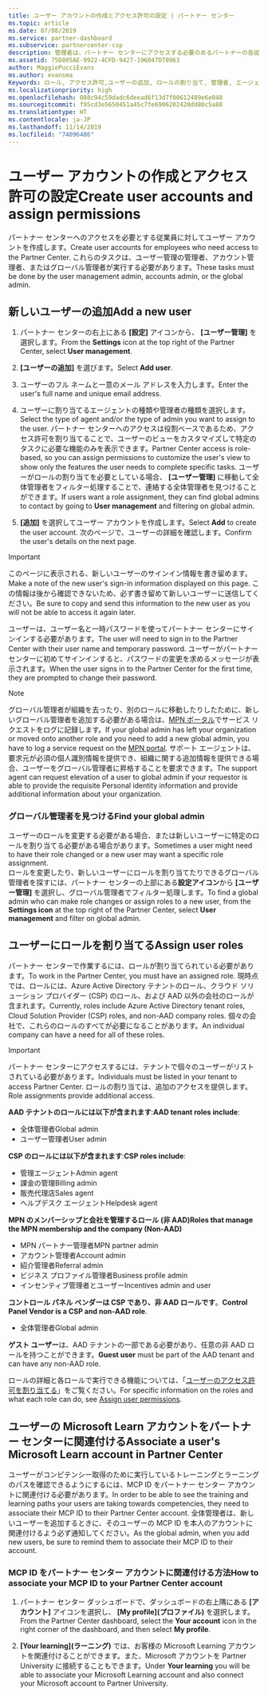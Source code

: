 ```yaml
---
title: ユーザー アカウントの作成とアクセス許可の設定 | パートナー センター
ms.topic: article
ms.date: 07/08/2019
ms.service: partner-dashboard
ms.subservice: partnercenter-csp
description: 管理者は、パートナー センターにアクセスする必要のあるパートナーの各従業員用にユーザー アカウントを作成します。
ms.assetid: 75D805AE-9922-4CFD-9427-196047D70963
author: MaggiePucciEvans
ms.author: evansma
Keywords: ロール, アクセス許可,ユーザーの追加, ロールの割り当て, 管理者, エージェント,
ms.localizationpriority: high
ms.openlocfilehash: 088c94c59dadc6deead6f13d7f80612489e6e040
ms.sourcegitcommit: f95cd3e5650451a45c7fe6906202420dd80c5a88
ms.translationtype: HT
ms.contentlocale: ja-JP
ms.lasthandoff: 11/14/2019
ms.locfileid: "74096486"
---
```

# <a name="create-user-accounts-and-assign-permissions"></a><span data-ttu-id="bc9b1-104">ユーザー アカウントの作成とアクセス許可の設定</span><span class="sxs-lookup"><span data-stu-id="bc9b1-104">Create user accounts and assign permissions</span></span>

<span data-ttu-id="bc9b1-105">パートナー センターへのアクセスを必要とする従業員に対してユーザー アカウントを作成します。</span><span class="sxs-lookup"><span data-stu-id="bc9b1-105">Create user accounts for employees who need access to the Partner Center.</span></span> <span data-ttu-id="bc9b1-106">これらのタスクは、ユーザー管理の管理者、アカウント管理者、またはグローバル管理者が実行する必要があります。</span><span class="sxs-lookup"><span data-stu-id="bc9b1-106">These tasks must be done by the user management admin, accounts admin, or the global admin.</span></span> 


## <a name="add-a-new-user"></a><span data-ttu-id="bc9b1-107">新しいユーザーの追加</span><span class="sxs-lookup"><span data-stu-id="bc9b1-107">Add a new user</span></span>

1. <span data-ttu-id="bc9b1-108">パートナー センターの右上にある **[設定]** アイコンから、 **[ユーザー管理]** を選択します。</span><span class="sxs-lookup"><span data-stu-id="bc9b1-108">From the **Settings** icon at the top right of the Partner Center, select **User management**.</span></span>

2.  <span data-ttu-id="bc9b1-109">**[ユーザーの追加]** を選びます。</span><span class="sxs-lookup"><span data-stu-id="bc9b1-109">Select **Add user**.</span></span>

3.  <span data-ttu-id="bc9b1-110">ユーザーのフル ネームと一意のメール アドレスを入力します。</span><span class="sxs-lookup"><span data-stu-id="bc9b1-110">Enter the user's full name and unique email address.</span></span>

4.  <span data-ttu-id="bc9b1-111">ユーザーに割り当てるエージェントの種類や管理者の種類を選択します。</span><span class="sxs-lookup"><span data-stu-id="bc9b1-111">Select the type of agent and/or the type of admin you want to assign to the user.</span></span> <span data-ttu-id="bc9b1-112">パートナー センターへのアクセスは役割ベースであるため、アクセス許可を割り当てることで、ユーザーのビューをカスタマイズして特定のタスクに必要な機能のみを表示できます。</span><span class="sxs-lookup"><span data-stu-id="bc9b1-112">Partner Center access is role-based, so you can assign permissions to customize the user's view to show only the features the user needs to complete specific tasks.</span></span>  <span data-ttu-id="bc9b1-113">ユーザーがロールの割り当てを必要としている場合、 **[ユーザー管理]** に移動して全体管理者をフィルター処理することで、連絡する全体管理者を見つけることができます。</span><span class="sxs-lookup"><span data-stu-id="bc9b1-113">If users want a role assignment, they can find global admins to contact by going to **User management** and filtering on global admin.</span></span>

5.  <span data-ttu-id="bc9b1-114">**[追加]** を選択してユーザー アカウントを作成します。</span><span class="sxs-lookup"><span data-stu-id="bc9b1-114">Select **Add** to create the user account.</span></span> <span data-ttu-id="bc9b1-115">次のページで、ユーザーの詳細を確認します。</span><span class="sxs-lookup"><span data-stu-id="bc9b1-115">Confirm the user's details on the next page.</span></span>

> [!IMPORTANT]  
> <span data-ttu-id="bc9b1-116">このページに表示される、新しいユーザーのサインイン情報を書き留めます。</span><span class="sxs-lookup"><span data-stu-id="bc9b1-116">Make a note of the new user's sign-in information displayed on this page.</span></span> <span data-ttu-id="bc9b1-117">この情報は後から確認できないため、必ず書き留めて新しいユーザーに送信してください。</span><span class="sxs-lookup"><span data-stu-id="bc9b1-117">Be sure to copy and send this information to the new user as you will not be able to access it again later.</span></span> 

<span data-ttu-id="bc9b1-118">ユーザーは、ユーザー名と一時パスワードを使ってパートナー センターにサインインする必要があります。</span><span class="sxs-lookup"><span data-stu-id="bc9b1-118">The user will need to sign in to the Partner Center with their user name and temporary password.</span></span> <span data-ttu-id="bc9b1-119">ユーザーがパートナーセンターに初めてサインインすると、パスワードの変更を求めるメッセージが表示されます。</span><span class="sxs-lookup"><span data-stu-id="bc9b1-119">When the user signs in to the Partner Center for the first time, they are prompted to change their password.</span></span> 

> [!NOTE]  
>  <span data-ttu-id="bc9b1-120">グローバル管理者が組織を去ったり、別のロールに移動したりしたために、新しいグローバル管理者を追加する必要がある場合は、[MPN ポータル](https://partner.microsoft.com/support)でサービス リクエストをログに記録します。</span><span class="sxs-lookup"><span data-stu-id="bc9b1-120">If your global admin has left your organization or moved onto another role and you need to add a new global admin, you have to log a service request on the [MPN portal](https://partner.microsoft.com/support).</span></span> <span data-ttu-id="bc9b1-121">サポート エージェントは、要求元が必須の個人識別情報を提供でき、組織に関する追加情報を提供できる場合、ユーザーをグローバル管理者に昇格することを要求できます。</span><span class="sxs-lookup"><span data-stu-id="bc9b1-121">The support agent can request elevation of a user to global admin if your requestor is able to provide the requisite Personal identity information and provide additional information about your organization.</span></span>

### <a name="find-your-global-admin"></a><span data-ttu-id="bc9b1-122">グローバル管理者を見つける</span><span class="sxs-lookup"><span data-stu-id="bc9b1-122">Find your global admin</span></span>

<span data-ttu-id="bc9b1-123">ユーザーのロールを変更する必要がある場合、または新しいユーザーに特定のロールを割り当てる必要がある場合があります。</span><span class="sxs-lookup"><span data-stu-id="bc9b1-123">Sometimes a user might need to have their role changed or a new user may want a specific role assignment.</span></span>  
<span data-ttu-id="bc9b1-124">ロールを変更したり、新しいユーザーにロールを割り当てたりできるグローバル管理者を探すには、パートナー センターの上部にある**設定アイコン**から **[ユーザー管理]** を選択し、グローバル管理者でフィルター処理します。</span><span class="sxs-lookup"><span data-stu-id="bc9b1-124">To find a global admin who can make role changes or assign roles to a new user, from the **Settings icon** at the top right of the Partner Center, select **User management** and filter on global admin.</span></span> 

## <a name="assign-user-roles"></a><span data-ttu-id="bc9b1-125">ユーザーにロールを割り当てる</span><span class="sxs-lookup"><span data-stu-id="bc9b1-125">Assign user roles</span></span>

<span data-ttu-id="bc9b1-126">パートナー センターで作業するには、ロールが割り当てられている必要があります。</span><span class="sxs-lookup"><span data-stu-id="bc9b1-126">To work in the Partner Center, you must have an assigned role.</span></span>  <span data-ttu-id="bc9b1-127">現時点では、ロールには、Azure Active Directory テナントのロール、クラウド ソリューション プロバイダー (CSP) のロール、および AAD 以外の会社のロールが含まれます。</span><span class="sxs-lookup"><span data-stu-id="bc9b1-127">Currently, roles include Azure Active Directory tenant roles, Cloud Solution Provider (CSP) roles, and non-AAD company roles.</span></span> <span data-ttu-id="bc9b1-128">個々の会社で、これらのロールのすべてが必要になることがあります。</span><span class="sxs-lookup"><span data-stu-id="bc9b1-128">An individual company can have a need for all of these roles.</span></span>

>[!Important]
><span data-ttu-id="bc9b1-129">パートナー センターにアクセスするには、テナントで個々のユーザーがリストされている必要があります。</span><span class="sxs-lookup"><span data-stu-id="bc9b1-129">Individuals must be listed in your tenant to access Partner Center.</span></span> <span data-ttu-id="bc9b1-130">ロールの割り当ては、追加のアクセスを提供します。</span><span class="sxs-lookup"><span data-stu-id="bc9b1-130">Role assignments provide additional access.</span></span>


<span data-ttu-id="bc9b1-131">**AAD テナントのロールには以下が含まれます**:</span><span class="sxs-lookup"><span data-stu-id="bc9b1-131">**AAD tenant roles include**:</span></span>
- <span data-ttu-id="bc9b1-132">全体管理者</span><span class="sxs-lookup"><span data-stu-id="bc9b1-132">Global admin</span></span>
- <span data-ttu-id="bc9b1-133">ユーザー管理者</span><span class="sxs-lookup"><span data-stu-id="bc9b1-133">User admin</span></span>

<span data-ttu-id="bc9b1-134">**CSP のロールには以下が含まれます**:</span><span class="sxs-lookup"><span data-stu-id="bc9b1-134">**CSP roles include**:</span></span>
- <span data-ttu-id="bc9b1-135">管理エージェント</span><span class="sxs-lookup"><span data-stu-id="bc9b1-135">Admin agent</span></span>
- <span data-ttu-id="bc9b1-136">課金の管理</span><span class="sxs-lookup"><span data-stu-id="bc9b1-136">Billing admin</span></span>
- <span data-ttu-id="bc9b1-137">販売代理店</span><span class="sxs-lookup"><span data-stu-id="bc9b1-137">Sales agent</span></span>
- <span data-ttu-id="bc9b1-138">ヘルプデスク エージェント</span><span class="sxs-lookup"><span data-stu-id="bc9b1-138">Helpdesk agent</span></span>

<span data-ttu-id="bc9b1-139">**MPN のメンバーシップと会社を管理するロール (非 AAD)**</span><span class="sxs-lookup"><span data-stu-id="bc9b1-139">**Roles that manage the MPN membership and the company (Non-AAD)**</span></span>
- <span data-ttu-id="bc9b1-140">MPN パートナー管理者</span><span class="sxs-lookup"><span data-stu-id="bc9b1-140">MPN partner admin</span></span>
- <span data-ttu-id="bc9b1-141">アカウント管理者</span><span class="sxs-lookup"><span data-stu-id="bc9b1-141">Account admin</span></span>
- <span data-ttu-id="bc9b1-142">紹介管理者</span><span class="sxs-lookup"><span data-stu-id="bc9b1-142">Referral admin</span></span>
- <span data-ttu-id="bc9b1-143">ビジネス プロファイル管理者</span><span class="sxs-lookup"><span data-stu-id="bc9b1-143">Business profile admin</span></span>
- <span data-ttu-id="bc9b1-144">インセンティブ管理者とユーザー</span><span class="sxs-lookup"><span data-stu-id="bc9b1-144">Incentives admin and user</span></span>

<span data-ttu-id="bc9b1-145">**コントロール パネル ベンダーは CSP であり、非 AAD ロールです**。</span><span class="sxs-lookup"><span data-stu-id="bc9b1-145">**Control Panel Vendor is a CSP and non-AAD role**.</span></span>
- <span data-ttu-id="bc9b1-146">全体管理者</span><span class="sxs-lookup"><span data-stu-id="bc9b1-146">Global admin</span></span>

<span data-ttu-id="bc9b1-147">**ゲスト ユーザー**は、AAD テナントの一部である必要があり、任意の非 AAD ロールを持つことができます。</span><span class="sxs-lookup"><span data-stu-id="bc9b1-147">**Guest user** must be part of the AAD tenant and can have any non-AAD role.</span></span>

<span data-ttu-id="bc9b1-148">ロールの詳細と各ロールで実行できる機能については、「[ユーザーのアクセス許可を割り当てる](permissions-overview.md)」をご覧ください。</span><span class="sxs-lookup"><span data-stu-id="bc9b1-148">For specific information on the roles and what each role can do, see [Assign user permissions](permissions-overview.md).</span></span>

## <a name="associate-a-users-microsoft-learn-account-in-partner-center"></a><span data-ttu-id="bc9b1-149">ユーザーの Microsoft Learn アカウントをパートナー センターに関連付ける</span><span class="sxs-lookup"><span data-stu-id="bc9b1-149">Associate a user's Microsoft Learn account in Partner Center</span></span>

<span data-ttu-id="bc9b1-150">ユーザーがコンピテンシー取得のために実行しているトレーニングとラーニングのパスを確認できるようにするには、MCP ID をパートナー センター アカウントに関連付ける必要があります。</span><span class="sxs-lookup"><span data-stu-id="bc9b1-150">In order to be able to see the training and learning paths your users are taking towards competencies, they need to associate their MCP ID to their Partner Center account.</span></span> <span data-ttu-id="bc9b1-151">全体管理者は、新しいユーザーを追加するときに、そのユーザーの MCP ID を本人のアカウントに関連付けるよう必ず通知してください。</span><span class="sxs-lookup"><span data-stu-id="bc9b1-151">As the global admin, when you add new users, be sure to remind them to associate their MCP ID to their account.</span></span> 

### <a name="how-to-associate-your-mcp-id-to-your-partner-center-account"></a><span data-ttu-id="bc9b1-152">MCP ID をパートナー センター アカウントに関連付ける方法</span><span class="sxs-lookup"><span data-stu-id="bc9b1-152">How to associate your MCP ID to your Partner Center account</span></span>

1. <span data-ttu-id="bc9b1-153">パートナー センター ダッシュボードで、ダッシュボードの右上隅にある **[アカウント]** アイコンを選択し、 **[My profile]\(プロファイル\)** を選択します。</span><span class="sxs-lookup"><span data-stu-id="bc9b1-153">From the Partner Center dashboard, select the **Your account** icon in the right corner of the dashboard, and then select **My profile**.</span></span>

2. <span data-ttu-id="bc9b1-154">**[Your learning]\(ラーニング\)** では、お客様の Microsoft Learning アカウントを関連付けることができます。また、Microsoft アカウントを Partner University に接続することもできます。</span><span class="sxs-lookup"><span data-stu-id="bc9b1-154">Under **Your learning** you will be able to associate your Microsoft Learning account and also connect your Microsoft account to Partner University.</span></span>









